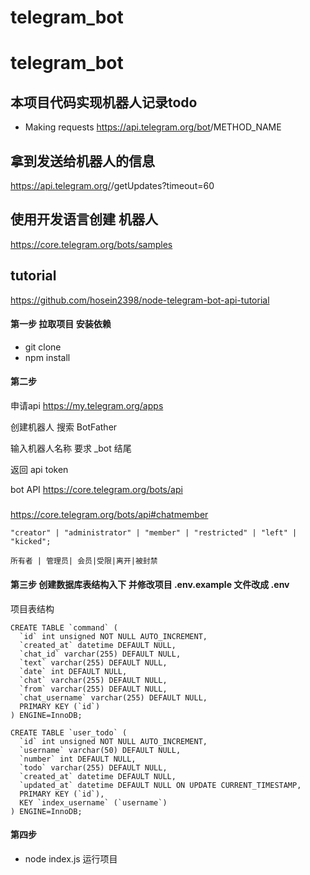 # telegram_bot

# telegram_bot
## 本项目代码实现机器人记录todo

* Making requests
https://api.telegram.org/bot<token>/METHOD_NAME

## 拿到发送给机器人的信息
https://api.telegram.org/<token>/getUpdates?timeout=60

## 使用开发语言创建 机器人
https://core.telegram.org/bots/samples
## tutorial
https://github.com/hosein2398/node-telegram-bot-api-tutorial

#### 第一步 拉取项目 安装依赖
* git clone 
* npm install

#### 第二步
申请api
https://my.telegram.org/apps

创建机器人 搜索 BotFather 

输入机器人名称 要求 _bot 结尾

返回 api token 

bot API
https://core.telegram.org/bots/api
##### 
https://core.telegram.org/bots/api#chatmember
```
"creator" | "administrator" | "member" | "restricted" | "left" | "kicked";

所有者 | 管理员| 会员|受限|离开|被封禁
```
#### 第三步 创建数据库表结构入下 并修改项目 .env.example 文件改成 .env

项目表结构

```
CREATE TABLE `command` (
  `id` int unsigned NOT NULL AUTO_INCREMENT,
  `created_at` datetime DEFAULT NULL,
  `chat_id` varchar(255) DEFAULT NULL,
  `text` varchar(255) DEFAULT NULL,
  `date` int DEFAULT NULL,
  `chat` varchar(255) DEFAULT NULL,
  `from` varchar(255) DEFAULT NULL,
  `chat_username` varchar(255) DEFAULT NULL,
  PRIMARY KEY (`id`)
) ENGINE=InnoDB;

CREATE TABLE `user_todo` (
  `id` int unsigned NOT NULL AUTO_INCREMENT,
  `username` varchar(50) DEFAULT NULL,
  `number` int DEFAULT NULL,
  `todo` varchar(255) DEFAULT NULL,
  `created_at` datetime DEFAULT NULL,
  `updated_at` datetime DEFAULT NULL ON UPDATE CURRENT_TIMESTAMP,
  PRIMARY KEY (`id`),
  KEY `index_username` (`username`)
) ENGINE=InnoDB;
```

#### 第四步
* node index.js  运行项目
